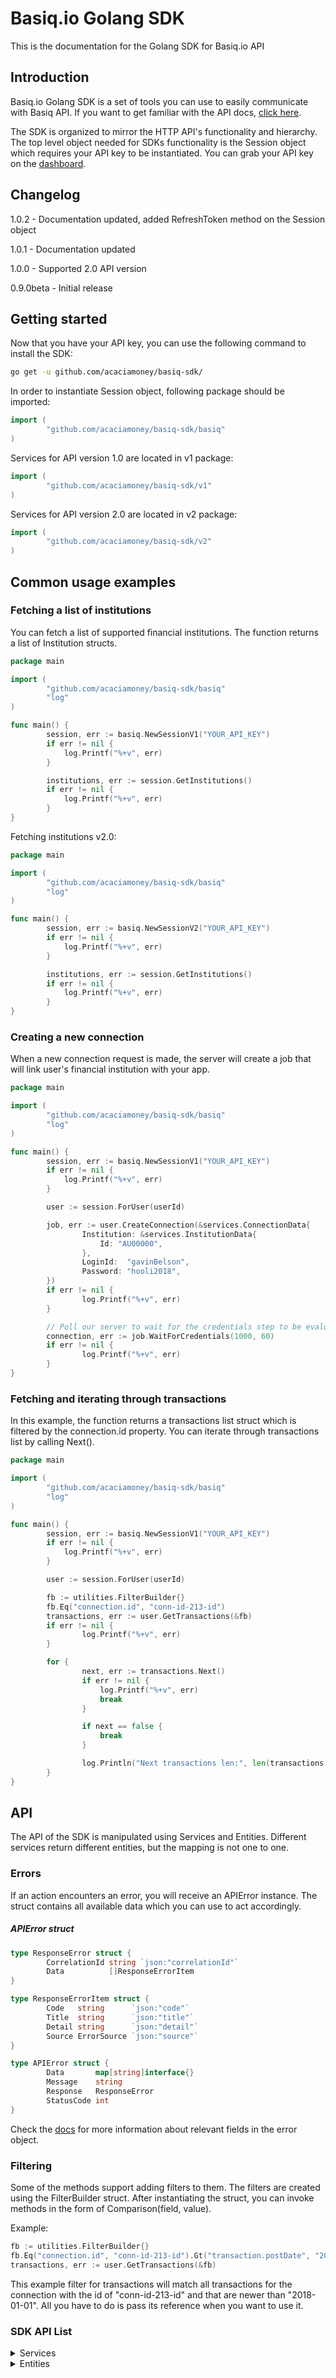 # Basiq.io Golang SDK

This is the documentation for the Golang SDK for Basiq.io API

## Introduction

Basiq.io Golang SDK is a set of tools you can use to easily communicate with Basiq API.
If you want to get familiar with the API docs, [click here](https://basiq.io/api/).

The SDK is organized to mirror the HTTP API's functionality and hierarchy.
The top level object needed for SDKs functionality is the Session
object which requires your API key to be instantiated.
You can grab your API key on the [dashboard](http://dashboard.basiq.io).

## Changelog

1.0.2 - Documentation updated, added RefreshToken method on the Session object

1.0.1 - Documentation updated

1.0.0 - Supported 2.0 API version

0.9.0beta - Initial release

## Getting started

Now that you have your API key, you can use the following command to install the SDK:

```bash
go get -u github.com/acaciamoney/basiq-sdk/
```

In order to instantiate Session object, following package should be imported:
```go
import (
        "github.com/acaciamoney/basiq-sdk/basiq"
)
```

Services for API version 1.0 are located in v1 package:
```go
import (
        "github.com/acaciamoney/basiq-sdk/v1"
)
```

Services for API version 2.0 are located in v2 package:
```go
import (
        "github.com/acaciamoney/basiq-sdk/v2"
)
```

## Common usage examples

### Fetching a list of institutions

You can fetch a list of supported financial institutions. The function returns a list of Institution structs.

```go
package main

import (
        "github.com/acaciamoney/basiq-sdk/basiq"
        "log"
)

func main() {
        session, err := basiq.NewSessionV1("YOUR_API_KEY")
        if err != nil {
            log.Printf("%+v", err)
        }

        institutions, err := session.GetInstitutions()
        if err != nil {
            log.Printf("%+v", err)
        }
}
```

Fetching institutions v2.0:

```go
package main

import (
        "github.com/acaciamoney/basiq-sdk/basiq"
        "log"
)

func main() {
        session, err := basiq.NewSessionV2("YOUR_API_KEY")
        if err != nil {
            log.Printf("%+v", err)
        }

        institutions, err := session.GetInstitutions()
        if err != nil {
            log.Printf("%+v", err)
        }
}
```

### Creating a new connection

When a new connection request is made, the server will create a job that will link user's financial institution with your app. 

```go
package main

import (
        "github.com/acaciamoney/basiq-sdk/basiq"
        "log"
)

func main() {
        session, err := basiq.NewSessionV1("YOUR_API_KEY")
        if err != nil {
            log.Printf("%+v", err)
        }

        user := session.ForUser(userId)

        job, err := user.CreateConnection(&services.ConnectionData{
                Institution: &services.InstitutionData{
                    Id: "AU00000",
                },
                LoginId:  "gavinBelson",
                Password: "hooli2018",
        })
        if err != nil {
                log.Printf("%+v", err)
        }

        // Poll our server to wait for the credentials step to be evaluated
        connection, err := job.WaitForCredentials(1000, 60)
        if err != nil {
                log.Printf("%+v", err)
        }
}
```

### Fetching and iterating through transactions

In this example, the function returns a transactions list struct which is filtered by the connection.id property. You can iterate 
through transactions list by calling Next().

```go
package main

import (
        "github.com/acaciamoney/basiq-sdk/basiq"
        "log"
)

func main() {
        session, err := basiq.NewSessionV1("YOUR_API_KEY")
        if err != nil {
            log.Printf("%+v", err)
        }

        user := session.ForUser(userId)

        fb := utilities.FilterBuilder{}
        fb.Eq("connection.id", "conn-id-213-id")
        transactions, err := user.GetTransactions(&fb)
        if err != nil {
                log.Printf("%+v", err)
        }

        for {
                next, err := transactions.Next()
                if err != nil {
                    log.Printf("%+v", err)
                    break
                }

                if next == false {
                    break
                }

                log.Println("Next transactions len:", len(transactions.Data))
        }
}
```

## API

The API of the SDK is manipulated using Services and Entities. Different
services return different entities, but the mapping is not one to one.

### Errors

If an action encounters an error, you will receive an APIError instance.
The struct contains all available data which you can use to act accordingly.

##### APIError struct
```go
type ResponseError struct {
        CorrelationId string `json:"correlationId"`
        Data          []ResponseErrorItem
}

type ResponseErrorItem struct {
        Code   string      `json:"code"`
        Title  string      `json:"title"`
        Detail string      `json:"detail"`
        Source ErrorSource `json:"source"`
}

type APIError struct {
        Data       map[string]interface{}
        Message    string
        Response   ResponseError
        StatusCode int
}
```

Check the [docs](https://basiq.io/api/) for more information about relevant
fields in the error object.

### Filtering

Some of the methods support adding filters to them. The filters are created
using the FilterBuilder struct. After instantiating the struct, you can invoke
methods in the form of Comparison(field, value).

Example:
```go
fb := utilities.FilterBuilder{}
fb.Eq("connection.id", "conn-id-213-id").Gt("transaction.postDate", "2018-01-01")
transactions, err := user.GetTransactions(&fb)
```

This example filter for transactions will match all transactions for the connection
with the id of "conn-id-213-id" and that are newer than "2018-01-01". All you have
to do is pass its reference when you want to use it.


### SDK API List

<details>
<summary>
Services
</summary>

#### Session

##### Creating a new Session object

##### Version 1.0.
```go
session, err := basiq.NewSessionV1("YOUR_API_KEY")
```

##### Version 2.0.
```go
session, err := basiq.NewSessionV2("YOUR_API_KEY")
```

##### Refreshing a token
```go
err := session.RefreshToken()
```

##### Getting institutions
```go
institutions, err := session.GetInstitutions()
```

##### Getting institution
```go
institution, err := session.GetInstitution("INSTITUTION_ID")
```

##### Creating a new user
```go
user, err := session.CreateUser(userData)
```

##### Referencing a user
*Note: The following action will not send an HTTP request, and can be used
to perform additional actions for the instantiated user.*

```go
user := session.ForUser(userId)
```

#### UserService

The following are APIs available for the User service

##### Creating a new UserService

```go
userService := v1.NewUserService(session)
```

##### Version 2.0.
```go
userService := v2.NewUserService(session)
```

##### Referencing a user
*Note: The following action will not send an HTTP request, and can be used
to perform additional actions for the instantiated user.*

```go
user := userService.ForUser(userId)
```

##### Creating a new User

```go
user, err := userService.CreateUser(&Services.UserData{
        Mobile: "+61410888555",
})
```

##### Getting a User

```go
user, err := userService.GetUser(userId)
```

##### Update a User

```go
user, err := userService.UpdateUser(userId, &Services.UserData{})
```

##### Delete a User

```go
err := userService.DeleteUser(userId)
```

##### Refresh connections

```go
err := userService.RefreshAllConnections(userId)
```

##### List all connections

```go
conns, err := userService.ListAllConnections(userId, *filter)
```

##### Get account

```go
acc, err := userService.GetAccount(userId, accountId)
```

##### Get accounts

```go
accs, err := userService.GetAccounts(userId, *filter)
```

##### Get transaction

```go
transaction, err := userService.GetTransaction(userId, transactionId)
```

##### Get transactions

```go
transactions, err := userService.GetTransactions(userId, *filter)
```

#### ConnectionService

The following are APIs available for the Connection service

##### Creating a new ConnectionService

```go
connService := v1.NewConnectionService(session, user)
```

##### Version 2.0.
```go
connService := v2.NewConnectionService(session, user)
```

##### Get connection

```go
connection, err := connService.GetConnection(connectionId)
```

##### Get connection entity with ID without performing an http request

```go
connection := connService.ForConnection(connectionId)
```

##### Create a new connection

```go
job, err := connService.NewConnection(*connectionData)
```

##### Update connection

```go
job, err := connService.UpdateConnection(connectionId, password)
```

##### Delete connection

```go
err := connService.DeleteConnection(connectionId)
```

##### Get a job

```go
job, err := connService.GetJob(jobId)
```


#### TransactionService

The following are APIs available for the Transaction service

##### Creating a new TransactionService

```go
transactionService := v1.NewTransactionService(session)
```

##### Version 2.0.
```go
transactionService := v2.NewTransactionService(session)
```

##### Get transactions

```go
transactionList, err := transactionService.GetTransactions(userId, *filter)
```

#### InstitutionService

The following are APIs available for the Institution service

##### Creating a new InstitutionService

```go
instService := v1.NewInstitutionService(session, userId)
```

##### Version 2.0.
```go
instService := v2.NewInstitutionService(session, userId)
```

##### Get institutions

```go
institutions, err := instService.GetInstitutions()
```

##### Get institution

```go
institution, err := instService.GetInstitution(institutionId)
```

</details>


<details><summary>
Entities
</summary>

##### Updating a user instance [mut]

```go
err := user.Update(&Services.UserData{
        Mobile: "+61410888665",
})
```

##### Deleting a user

```go
err := user.Delete()
```

##### Get all of the user's accounts

```go
accounts, err := user.GetAccounts()
```

##### Get a user's single account

```go
account, err := user.GetAccount(accountId)
```

##### Get all of the user's transactions

```go
transactions, err := user.GetTransactions()
```

##### Get a user's single transaction

```go
transaction, err := user.GetTransaction(transactionId)
```

##### Create a new connection

```go
job, err := user.CreateConnection(&services.ConnectionData{
         Institution: &services.InstitutionData{
             Id: "AU00000",
         },
         LoginId:  "gavinBelson",
         Password: "hooli2018",
})
```

##### Refresh all connections

```go
err := user.RefreshAllConnections()
```

#### Connection

##### Refresh a connection

```go
job, err := connection.Refresh()
```

##### Update a connection

```go
job, err := connection.Update(password)
```

##### Delete a connection

```go
err := connection.Delete()
```

#### Job

##### Get the connection id (if available)

```go
connectionId := job.GetConnectionId()
```

##### Get the connection

```go
connection, err := job.GetConnection()
```

##### Get the connection after waiting for credentials step resolution
(interval is in milliseconds, timeout is in seconds)

```go
connection, err := job.WaitForCredentials(interval, timeout)
```

##### Get the connection after waiting for transactions step resolution
(interval is in milliseconds, timeout is in seconds)

```go
connection, err := job.WaitForTransactions(interval, timeout)
```

#### Transaction list

##### Getting the next set of transactions [mut]

```go
next, err := transactions.Next()
```
</details>